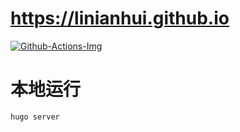 # <https://linianhui.github.io> 

[![Github-Actions-Img]][Github-Actions-Url] 


# 本地运行

```bash
hugo server
```

[Github-Actions-Img]:https://github.com/linianhui/blog/workflows/deploy/badge.svg
[Github-Actions-Url]:https://github.com/linianhui/blog/actions

